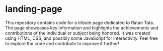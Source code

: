 # landing-page
This repository contains code for a tribute page dedicated to Ratan Tata. The page showcases key information and highlights the achievements and contributions of the individual or subject being honored. It was created using HTML, CSS, and possibly some JavaScript for interactivity. Feel free to explore the code and contribute to improve it further!

